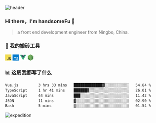 ![header](https://raw.githubusercontent.com/fzq1998/fzq1998/master/header.png)

### Hi there，I'm handsomeFu 👋

> a front end development engineer from Ningbo, China.

### 🔧 我的搬砖工具
<code><img height="20" src="https://raw.githubusercontent.com/github/explore/80688e429a7d4ef2fca1e82350fe8e3517d3494d/topics/javascript/javascript.png" alt="javascript"></code>
<code><img height="20" src="https://raw.githubusercontent.com/github/explore/80688e429a7d4ef2fca1e82350fe8e3517d3494d/topics/typescript/typescript.png" alt="typescript"></code>
<code><img height="20" src="https://raw.githubusercontent.com/github/explore/80688e429a7d4ef2fca1e82350fe8e3517d3494d/topics/vue/vue.png" alt="vue"></code>
<code><img height="20" src="https://raw.githubusercontent.com/github/explore/80688e429a7d4ef2fca1e82350fe8e3517d3494d/topics/nodejs/nodejs.png" alt="nodejs"></code>



### 📊 这周我都写了什么
<!--START_SECTION:waka-->

```txt
Vue.js         3 hrs 33 mins   █████████████▓░░░░░░░░░░░   54.84 %
TypeScript     1 hr 41 mins    ██████▓░░░░░░░░░░░░░░░░░░   26.01 %
JavaScript     44 mins         ███░░░░░░░░░░░░░░░░░░░░░░   11.42 %
JSON           11 mins         ▓░░░░░░░░░░░░░░░░░░░░░░░░   02.90 %
Bash           5 mins          ▒░░░░░░░░░░░░░░░░░░░░░░░░   01.54 %
```

<!--END_SECTION:waka-->


![expedition](https://raw.githubusercontent.com/fzq1998/fzq1998/master/expedition.gif)

